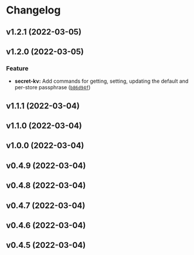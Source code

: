 # Changelog

<!--next-version-placeholder-->

## v1.2.1 (2022-03-05)


## v1.2.0 (2022-03-05)
### Feature
* **secret-kv:** Add commands for getting, setting, updating the default and per-store passphrase ([`b86d94f`](https://github.com/sammck/secret-kv/commit/b86d94fcc2d6b40edc916edf42350c8734711964))

## v1.1.1 (2022-03-04)


## v1.1.0 (2022-03-04)


## v1.0.0 (2022-03-04)


## v0.4.9 (2022-03-04)


## v0.4.8 (2022-03-04)


## v0.4.7 (2022-03-04)


## v0.4.6 (2022-03-04)


## v0.4.5 (2022-03-04)

